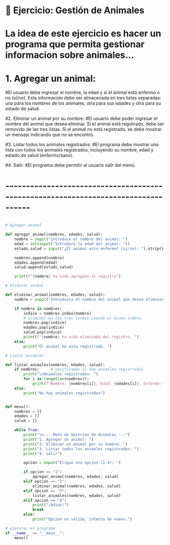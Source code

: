 # 🐾 Ejercicio: Gestión de Animales
# La idea de este ejercicio es hacer un programa que permita gestionar informacion sobre animales...

# 1. Agregar un animal:
#El usuario debe ingresar el nombre, la edad y si el animal está enfermo o no (sí/no). Esta información debe ser almacenada en tres listas separadas: una para los nombres de los animales, otra para sus edades y otra para su estado de salud.

#2. Eliminar un animal por su nombre:
#El usuario debe poder ingresar el nombre del animal que desea eliminar. Si el animal está registrado, debe ser removido de las tres listas. Si el animal no está registrado, se debe mostrar un mensaje indicando que no se encontró.

#3. Listar todos los animales registrados:
#El programa debe mostrar una lista con todos los animales registrados, incluyendo su nombre, edad y estado de salud (enfermo/sano).

#4. Salir:
#El programa debe permitir al usuario salir del menú.

# ----------------------------------------------------------------------------------

```python

# Agregar animal 

def agregar_animal(nombres, edades, salud):
    nombre = input("Introduce el nombre del animal: ")
    edad = int(input("Introduce la edad del animal: "))
    estado_salud = input("¿El animal esta enfermo? (si/no): ").strip().lower()

    nombres.append(nombre)
    edades.append(edad)
    salud.append(estado_salud)

    print(f"{nombre} ha sido agregado al registro")

# Eliminar animal

def eliminar_animal(nombres, edades, salud):
    nombre = input("Introduzca el nombre del animal que desea eliminar: ")

    if nombre in nombres: 
        indice = nombres.index(nombre)
        # eliminar en las tres lineas usando el mismo indice 
        nombres.pop(indice)
        edades.pop(indice)
        salud.pop(indice)
        print(f"{nombre} ha sido eliminado del registro. ")
    else: 
        print("El animal no esta registrado. ")

# Listar animales 

def listar_animales(nombres, edades, salud):
    if nombres:     # verificamos si hay animales registrados
        print("\nAnimales registrados: ")
        for i in range(len(nombres)): 
            print(f"Nombre: {nombres[i]}, Edad: {edades[i]}, Enfermo: {salud[i]}")
    else:
        print("No hay animales registrados")


def menu():
    nombres = []
    edades = []
    salud = []

    while True:
        print("\n--- Menú de Gestrion de Animales ---")
        print("1. Agregar un animal: ")
        print("2. Eliminar un animal por su nombre: ")
        print("3. Listar todos los animales registrados: ")
        print("4. salir")

        opcion = input("Eligue una opcion (1-4): ")

        if opcion == "1":
            agregar_animal(nombres, edades, salud)
        elif opcion == "2":
            eliminar_animal(nombres, edades, salud)
        elif opcion == "3":
            listar_animales(nombres, edades, salud)
        elif opcion == "4":
            print("¡Adios!")
            break
        else: 
            print("Opcion no valida, intenta de nuevo.")

# ejecutar el programa 
if __name__ == "__main__":
    menu()
```
